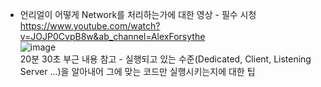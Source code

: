 * 언리얼이 어떻게 Network를 처리하는가에 대한 영상 - 필수 시청  
https://www.youtube.com/watch?v=JOJP0CvpB8w&ab_channel=AlexForsythe  
![image](https://github.com/hagukin/UEDoc/assets/63915665/aafba05e-ddf8-4e42-8b65-626d6199bfb8)  
20분 30초 부근 내용 참고 - 실행되고 있는 수준(Dedicated, Client, Listening Server ...)을 알아내어 그에 맞는 코드만 실행시키는지에 대한 팁  
